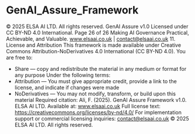 # GenAI_Assure_Framework

© 2025 ELSA AI LTD. All rights reserved.
GenAI Assure v1.0 Licensed under CC BY-ND 4.0 International. Page 26 of 26
Making AI Governance Practical, Achievable, and Valuable.
www.elsaai.co.uk | contact@elsaai.co.uk
11. License and Attribution
This framework is made available under Creative Commons Attribution-NoDerivatives 4.0 International (CC BY-ND 4.0).
You are free to:
- Share — copy and redistribute the material in any medium or format for any purpose
Under the following terms:
- Attribution — You must give appropriate credit, provide a link to the license, and indicate if changes were made
- NoDerivatives — You may not modify, transform, or build upon this material
Required citation:
Ali, F. (2025). GenAI Assure Framework v1.0. ELSA AI LTD.
Available at: www.elsaai.co.uk
Full license text: https://creativecommons.org/licenses/by-nd/4.0/
For implementation support or commercial licensing inquiries:
contact@elsaai.co.uk
© 2025 ELSA AI LTD. All rights reserved.
